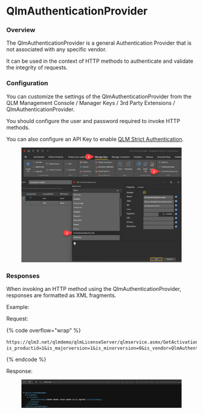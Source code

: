 # QlmAuthenticationProvider

### Overview

The QlmAuthenticationProvider is a general Authentication Provider that is not associated with any specific vendor.&#x20;

It can be used in the context of HTTP methods to authenticate and validate the integrity of requests.

### Configuration

You can customize the settings of the QlmAuthenticationProvider from the QLM Management Console / Manager Keys / 3rd Party Extensions / QlmAuthenticationProvider.

You should configure the user and password required to invoke HTTP methods.

You can also configure an API Key to enable [QLM Strict Authentication](../how-to/how-to-invoke-a-qlm-http-method-that-requires-strict-authentication.md).

<figure><img src="../.gitbook/assets/image (32).png" alt=""><figcaption></figcaption></figure>

### Responses

When invoking an HTTP method using the QlmAuthenticationProvider, responses are formatted as XML fragments.

Example:

Request:

{% code overflow="wrap" %}
```url
https://qlm3.net/qlmdemo/qlmLicenseServer/qlmservice.asmx/GetActivationKeyWithExpiryDate?is_productid=1&is_majorversion=1&is_minorversion=0&is_vendor=QlmAuthenticationProvider&is_expduration=10&orderNumber=1234&subscriptionid=5678&is_licensemodel=subscription
```
{% endcode %}

Response:

<figure><img src="../.gitbook/assets/image (33).png" alt=""><figcaption></figcaption></figure>
